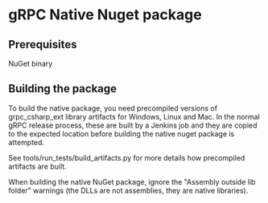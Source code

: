 gRPC Native Nuget package
=========================

Prerequisites
-------------

NuGet binary

Building the package
--------------------

To build the native package, you need precompiled versions
of grpc_csharp_ext library artifacts for Windows, Linux and Mac.
In the normal gRPC release process, these are built by a Jenkins
job and they are copied to the expected location before building
the native nuget package is attempted.

See tools/run_tests/build_artifacts.py for more details how
precompiled artifacts are built.

When building the native NuGet package, ignore the "Assembly outside lib folder"
warnings (the DLLs are not assemblies, they are native libraries).

